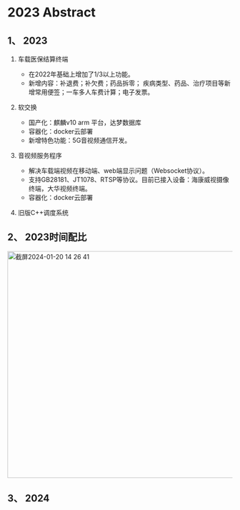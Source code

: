# 2023 Abstract
## 1、 2023
 1. 车载医保结算终端

    - 在2022年基础上增加了1/3以上功能。
    - 新增内容：补退费；补欠费；药品拆零； 疾病类型、药品、治疗项目等新增常用便签；一车多人车费计算；电子发票。
 
 2. 软交换
    
    - 国产化：麒麟v10 arm 平台，达梦数据库
    - 容器化：docker云部署
    - 新增特色功能：5G音视频通信开发。
      
 3. 音视频服务程序
    
    - 解决车载端视频在移动端、web端显示问题（Websocket协议）。
    - 支持GB28181、JT1078、RTSP等协议。目前已接入设备：海康威视摄像终端，大华视频终端。
    - 容器化：docker云部署
    
 4. 旧版C++调度系统

## 2、 2023时间配比

<img width="508" alt="截屏2024-01-20 14 26 41" src="https://github.com/kenlab-chung/bsoft/assets/59462735/07f3103a-8400-4409-b9cd-05c65f4c9ded">

## 3、 2024
